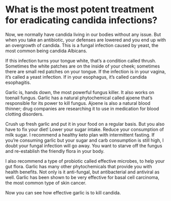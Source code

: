 # What is the most potent treatment for eradicating candida infections?

Now, we normally have candida living in our bodies without any issue. But when you take an antibiotic, your defenses are lowered and you end up with an overgrowth of candida. This is a fungal infection caused by yeast, the most common being candida Albicans.

If this infection turns your tongue white, that’s a condition called thrush. Sometimes the white patches are on the inside of your cheek; sometimes there are small red patches on your tongue. If the infection is in your vagina, it’s called a yeast infection. If in your esophagus, it’s called candida esophagitis.

Garlic is, hands down, the most powerful fungus killer. It also works on toenail fungus. Garlic has a natural phytochemical called ajoene that’s responsible for its power to kill fungus. Ajoene is also a natural blood thinner; drug companies are researching it to use in medication for blood clotting disorders.

Crush up fresh garlic and put it in your food on a regular basis. But you also have to fix your diet! Lower your sugar intake. Reduce your consumption of milk sugar. I recommend a healthy keto plan with intermittent fasting. If you’re consuming garlic but your sugar and carb consumption is still high, I doubt your fungal infection will go away. You want to starve off the fungus and re-establish the friendly flora in your body.

I also recommend a type of probiotic called effective microbes, to help your gut flora. Garlic has many other phytochemicals that provide you with health benefits. Not only is it anti-fungal, but antibacterial and antiviral as well. Garlic has been shown to be very effective for basal cell carcinoma, the most common type of skin cancer.

Now you can see how effective garlic is to kill candida.